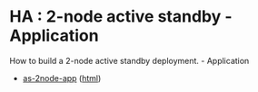 # HA : 2-node active standby - Application

How to build a 2-node active standby deployment. - Application

* [as-2node-app](src/site/markdown/index.md) ([html](https://TIBCOSoftware/github.io/tibco-streaming-samples/10.4.0/highavailability/as-2node/as-2node-app/))
